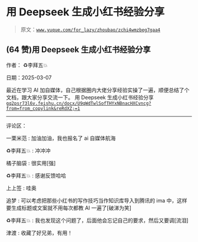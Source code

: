 # 用 Deepseek 生成小红书经验分享

> 原文：[`www.yuque.com/for_lazy/zhoubao/zchi4wmzbeg7gaa4`](https://www.yuque.com/for_lazy/zhoubao/zchi4wmzbeg7gaa4)

## (64 赞)用 Deepseek 生成小红书经验分享

作者： ♻️李拜五💥

日期：2025-03-07

最近在学习 AI 加自媒体，自己根据圈内大佬分享经验实操了一遍，顺便总结了个文档，跟大家分享交流一下。
用 Deepseek 生成小红书经验分享[`gq2psr73l6v.feishu.cn/docx/U9qWdTwlSofTHYxNBnacHXCvncg?from=from_copylink&reRdXZ;=1`](https://gq2psr73l6v.feishu.cn/docx/U9qWdTwlSofTHYxNBnacHXCvncg?from=from_copylink&reRdXZ;=1)

* * *

评论区：

一栗米范 : 加油加油，我也报名了 ai 自媒体航海

♻️李拜五💥 : 冲冲冲

橘子脑袋 : 很实用[强]

♻️李拜五💥 : 感谢反馈哈哈

上上签 : 哇奥

追梦 : 可以考虑把那些小红书的写作技巧当作知识库导入到腾讯的 ima 中，这样要生成标题或文案就不用每次都教 AI 一遍了[破涕为笑]

♻️李拜五💥 : 我也发现这个问题了，后面他会忘记自己的要求，然后又要调[流泪]

津渡 : 收藏了好兄弟，有用！